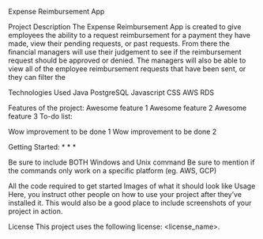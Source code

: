 Expense Reimbursement App

Project Description
The Expense Reimbursement App is created to give employees the ability to a request reimbursement for a payment they have made, view their pending requests, or past requests. 
From there the financial managers will use their judgement to see if the reimbursement request should be approved or denied. The managers will also be able to view all of the
employee reimbursement requests that have been sent, or they can filter the 

Technologies Used
Java
PostgreSQL
Javascript
CSS
AWS RDS

Features of the project:
Awesome feature 1
Awesome feature 2
Awesome feature 3
To-do list:

Wow improvement to be done 1
Wow improvement to be done 2

Getting Started:
*
*
*

Be sure to include BOTH Windows and Unix command
Be sure to mention if the commands only work on a specific platform (eg. AWS, GCP)

All the code required to get started
Images of what it should look like
Usage
Here, you instruct other people on how to use your project after they’ve installed it. This would also be a good place to include screenshots of your project in action.

License
This project uses the following license: <license_name>.
